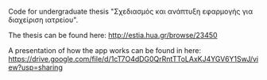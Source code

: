 Code for undergraduate thesis "Σχεδιασμός και ανάπτυξη εφαρμογής για διαχείριση ιατρείου".


The thesis can be found here: http://estia.hua.gr/browse/23450

A presentation of how the app works can be found in here: https://drive.google.com/file/d/1cT7O4dDG0QrRntTToLAxKJ4YGV6Y1SwJ/view?usp=sharing
